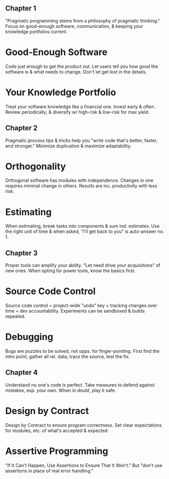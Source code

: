 ## Chapter 1
"Pragmatic programming stems from a philosophy of pragmatic thinking."  Focus on good-enough software, communication, & keeping your knowledge portfolios current.

# Good-Enough Software
Code just enough to get the product out.  Let users tell you how good the software is & what needs to change.  Don't let get lost in the details.

# Your Knowledge Portfolio
Treat your software knowledge like a financial one.  Invest early & often.  Review periodically; & diversify w/ high-risk & low-risk for max yield.


## Chapter 2
Pragmatic process tips & tricks help you "write code that's better, faster, and stronger."  Minimize duplication & maximize adaptability.

# Orthogonality
Orthogonal software has modules with independence.  Changes in one requires minimal change in others.  Results are inc. productivity with less risk.

# Estimating
When estimating, break tasks into components & sum ind. estimates.  Use the right unit of time & when asked, "I'll get back to you" is auto-answer no. 1.


## Chapter 3
Proper tools can amplify your ability.  "Let need drive your acquisitions" of new ones.  When opting for power tools, know the basics first.

# Source Code Control
Source code control = project-wide "undo" key + tracking changes over time + dev accountability.  Experiments can be sandboxed & builds repeated.

# Debugging
Bugs are puzzles to be solved, not opps. for finger-pointing.  First find the intro point, gather all rel. data, trace the source, test the fix.


## Chapter 4
Understand no one's code is perfect.  Take measures to defend against mistakes, esp. your own.  When in doubt, play it safe.

# Design by Contract
Design by Contract to ensure program correctness.  Set clear expectations for modules, etc. of what's accepted & expected.

# Assertive Programming
"If It Can't Happen, Use Assertions to Ensure That It Won't." But "don't use assertions in place of real error handling."